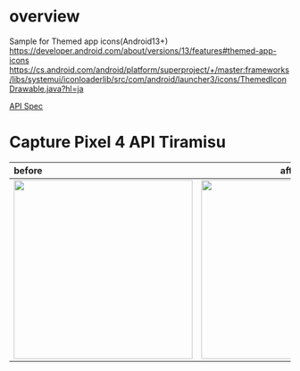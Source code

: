 # overview
Sample for Themed app icons(Android13+)<br>
https://developer.android.com/about/versions/13/features#themed-app-icons<br>
https://cs.android.com/android/platform/superproject/+/master:frameworks/libs/systemui/iconloaderlib/src/com/android/launcher3/icons/ThemedIconDrawable.java?hl=ja<br>

[API Spec](https://developer.android.com/about/versions/13/features#themed-app-icon-specs)

# Capture Pixel 4 API Tiramisu

| before | after |
|:---|:---:|
|<img src="https://github.com/LeoAndo/android-themed-icon-samples/blob/main/ComposeSample/before.gif" width=320 /> |<img src="https://github.com/LeoAndo/android-themed-icon-samples/blob/main/ComposeSample/after.gif" width=320 /> |


